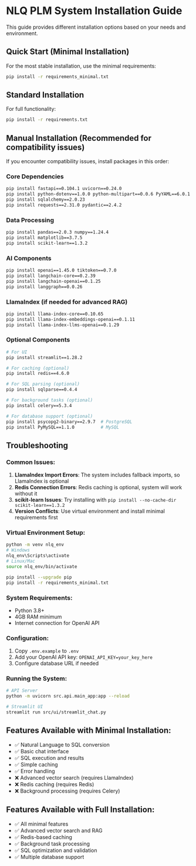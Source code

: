# NLQ PLM System Installation Guide

This guide provides different installation options based on your needs and environment.

## Quick Start (Minimal Installation)

For the most stable installation, use the minimal requirements:

```bash
pip install -r requirements_minimal.txt
```

## Standard Installation

For full functionality:

```bash
pip install -r requirements.txt
```

## Manual Installation (Recommended for compatibility issues)

If you encounter compatibility issues, install packages in this order:

### Core Dependencies
```bash
pip install fastapi==0.104.1 uvicorn==0.24.0
pip install python-dotenv==1.0.0 python-multipart==0.0.6 PyYAML==6.0.1
pip install sqlalchemy==2.0.23
pip install requests==2.31.0 pydantic==2.4.2
```

### Data Processing
```bash
pip install pandas==2.0.3 numpy==1.24.4
pip install matplotlib==3.7.5
pip install scikit-learn==1.3.2
```

### AI Components
```bash
pip install openai==1.45.0 tiktoken==0.7.0
pip install langchain-core==0.2.39
pip install langchain-openai==0.1.25
pip install langgraph==0.0.26
```

### LlamaIndex (if needed for advanced RAG)
```bash
pip install llama-index-core==0.10.65
pip install llama-index-embeddings-openai==0.1.11
pip install llama-index-llms-openai==0.1.29
```

### Optional Components
```bash
# For UI
pip install streamlit==1.28.2

# For caching (optional)
pip install redis==4.6.0

# For SQL parsing (optional)
pip install sqlparse==0.4.4

# For background tasks (optional)
pip install celery==5.3.4

# For database support (optional)
pip install psycopg2-binary==2.9.7  # PostgreSQL
pip install PyMySQL==1.1.0          # MySQL
```

## Troubleshooting

### Common Issues:

1. **LlamaIndex Import Errors**: The system includes fallback imports, so LlamaIndex is optional
2. **Redis Connection Errors**: Redis caching is optional, system will work without it
3. **scikit-learn Issues**: Try installing with `pip install --no-cache-dir scikit-learn==1.3.2`
4. **Version Conflicts**: Use virtual environment and install minimal requirements first

### Virtual Environment Setup:
```bash
python -m venv nlq_env
# Windows
nlq_env\Scripts\activate
# Linux/Mac
source nlq_env/bin/activate

pip install --upgrade pip
pip install -r requirements_minimal.txt
```

### System Requirements:
- Python 3.8+
- 4GB RAM minimum
- Internet connection for OpenAI API

### Configuration:
1. Copy `.env.example` to `.env`
2. Add your OpenAI API key: `OPENAI_API_KEY=your_key_here`
3. Configure database URL if needed

### Running the System:
```bash
# API Server
python -m uvicorn src.api.main_app:app --reload

# Streamlit UI
streamlit run src/ui/streamlit_chat.py
```

## Features Available with Minimal Installation:
- ✅ Natural Language to SQL conversion
- ✅ Basic chat interface
- ✅ SQL execution and results
- ✅ Simple caching
- ✅ Error handling
- ❌ Advanced vector search (requires LlamaIndex)
- ❌ Redis caching (requires Redis)
- ❌ Background processing (requires Celery)

## Features Available with Full Installation:
- ✅ All minimal features
- ✅ Advanced vector search and RAG
- ✅ Redis-based caching
- ✅ Background task processing
- ✅ SQL optimization and validation
- ✅ Multiple database support
